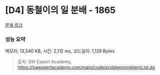 # [D4] 동철이의 일 분배 - 1865 

[문제 링크](https://swexpertacademy.com/main/code/problem/problemDetail.do?contestProbId=AV5LuHfqDz8DFAXc) 

### 성능 요약

메모리: 13,540 KB, 시간: 2,112 ms, 코드길이: 1,129 Bytes



> 출처: SW Expert Academy, https://swexpertacademy.com/main/code/problem/problemList.do